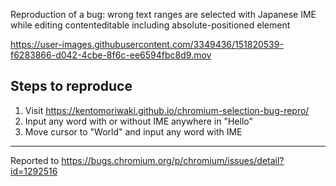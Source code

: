 Reproduction of a bug: wrong text ranges are selected with Japanese IME while editing contenteditable including absolute-positioned element

https://user-images.githubusercontent.com/3349436/151820539-f6283866-d042-4cbe-8f6c-ee6594fbc8d9.mov

## Steps to reproduce

1. Visit https://kentomoriwaki.github.io/chromium-selection-bug-repro/
1. Input any word with or without IME anywhere in "Hello"
1. Move cursor to "World" and input any word with IME

---

Reported to https://bugs.chromium.org/p/chromium/issues/detail?id=1292516
